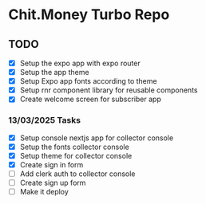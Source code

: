 # Chit.Money Turbo Repo

## TODO

- [x] Setup the expo app with expo router
- [x] Setup the app theme
- [x] Setup Expo app fonts according to theme
- [x] Setup rnr component library for reusable components
- [x] Create welcome screen for subscriber app

### 13/03/2025 Tasks

- [x] Setup console nextjs app for collector console
- [x] Setup the fonts collector console
- [x] Setup theme for collector console
- [x] Create sign in form
- [ ] Add clerk auth to collector console
- [ ] Create sign up form
- [ ] Make it deploy
